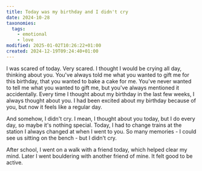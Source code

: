 ```yaml
---
title: Today was my birthday and I didn't cry
date: 2024-10-28
taxonomies:
  tags:
    - emotional
    - love
modified: 2025-01-02T10:26:22+01:00
created: 2024-12-19T09:24:40+01:00
---
```

I was scared of today. Very scared. I thought I would be crying all day, thinking about you. You've always told me what you wanted to gift me for this birthday, that you wanted to bake a cake for me. You've never wanted to tell me what you wanted to gift me, but you've always mentioned it accidentally. Every time I thought about my birthday in the last few weeks, I always thought about you. I had been excited about my birthday because of you, but now it feels like a regular day.

And somehow, I didn't cry. I mean, I thought about you today, but I do every day, so maybe it's nothing special. Today, I had to change trains at the station I always changed at when I went to you. So many memories - I could see us sitting on the bench - but I didn't cry.

After school, I went on a walk with a friend today, which helped clear my mind. Later I went bouldering with another friend of mine. It felt good to be active.
